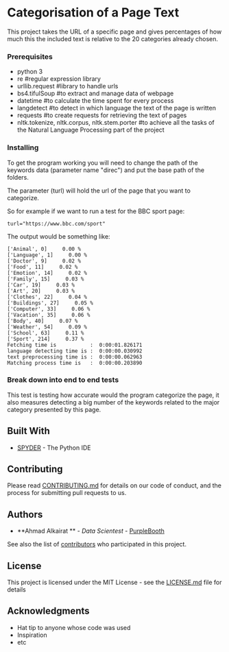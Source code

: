 # Categorisation of a Page Text

This project takes the URL of a specific page and gives percentages of how much this the included text is relative to the 20 categories already chosen.


### Prerequisites



* python 3 
* re #regular expression library
* urllib.request #library to handle urls
* bs4.tifulSoup #to extract and manage data of webpage
* datetime #to calculate the time spent for every process
* langdetect #to detect in which language the text of the page is written
* requests #to create requests for retrieving the text of pages
* nltk.tokenize, nltk.corpus, nltk.stem.porter #to achieve all the tasks of the Natural Language Processing part of the project


### Installing



To get the program working you will need to change the path of the keywords data (parameter name "direc") and put the base path of the folders.

The parameter (turl) will hold the url of the page that you want to categorize.

So for example if we want to run  a test for the BBC sport page:
```
turl="https://www.bbc.com/sport"
```
The output would be something like: 
```
['Animal', 0]     0.00 %
['Language', 1]     0.00 %
['Doctor', 9]     0.02 %
['Food', 11]     0.02 %
['Emotion', 14]     0.02 %
['Family', 15]     0.03 %
['Car', 19]     0.03 %
['Art', 20]     0.03 %
['Clothes', 22]     0.04 %
['Buildings', 27]     0.05 %
['Computer', 33]     0.06 %
['Vacation', 35]     0.06 %
['Body', 40]     0.07 %
['Weather', 54]     0.09 %
['School', 63]     0.11 %
['Sport', 214]     0.37 %
Fetching time is           :  0:00:01.826171
language detecting time is :  0:00:00.030992
text preprocessing time is :  0:00:00.062963
Matching process time is   :  0:00:00.203890
```


### Break down into end to end tests

This test is testing how accurate would the program categorize the page, it also measures detecting a big number of the keywords related to the major category presented by this page.


## Built With

* [SPYDER](https://anaconda.org/anaconda/spyder) - The Python IDE


## Contributing

Please read [CONTRIBUTING.md](https://gist.github.com/PurpleBooth/b24679402957c63ec426) for details on our code of conduct, and the process for submitting pull requests to us.


## Authors

* **Ahmad Alkairat ** - *Data Scientest* - [PurpleBooth](https://github.com/PurpleBooth)

See also the list of [contributors](https://github.com/your/project/contributors) who participated in this project.

## License

This project is licensed under the MIT License - see the [LICENSE.md](LICENSE.md) file for details

## Acknowledgments

* Hat tip to anyone whose code was used
* Inspiration
* etc

